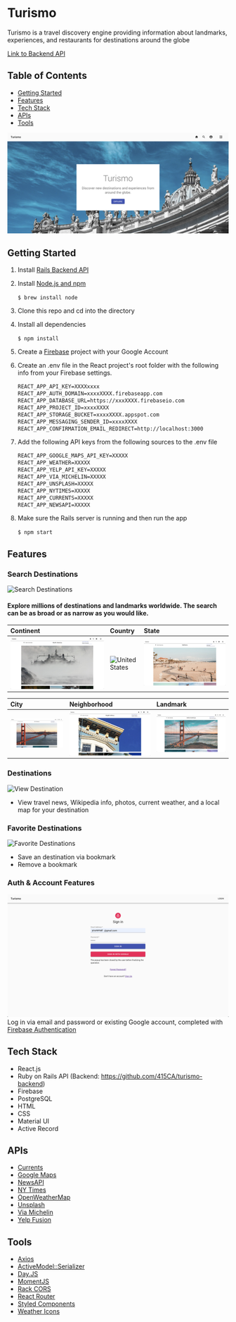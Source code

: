 # Turismo

Turismo is a travel discovery engine providing information about landmarks, experiences, and restaurants for destinations around the globe

[Link to Backend API](https://github.com/415CA/turismo-backend)


## Table of Contents
* [Getting Started](#getting-started)
* [Features](#features)
* [Tech Stack](#tech-stack)
* [APIs](#apis)
* [Tools](#tools)

![Turismo](src/images/header.png)

<a name="getting-started"/>

## Getting Started
1. Install [Rails Backend API](https://github.com/415CA/turismo-backend)
2. Install [Node.js and npm](https://www.npmjs.com/get-npm)

    ```$ brew install node```
    
3. Clone this repo and cd into the directory
4. Install all dependencies

    ```$ npm install```

5. Create a [Firebase](https://console.firebase.google.com/u/0/) project with your Google Account 
6. Create an .env file in the React project's root folder with the following info from your Firebase settings.
    ```
    REACT_APP_API_KEY=XXXXxxxx 
    REACT_APP_AUTH_DOMAIN=xxxxXXXX.firebaseapp.com
    REACT_APP_DATABASE_URL=https://xxxXXXX.firebaseio.com
    REACT_APP_PROJECT_ID=xxxxXXXX
    REACT_APP_STORAGE_BUCKET=xxxxXXXX.appspot.com
    REACT_APP_MESSAGING_SENDER_ID=xxxxXXXX
    REACT_APP_CONFIRMATION_EMAIL_REDIRECT=http://localhost:3000
    ```
6. Add the following API keys from the following sources to the .env file
    ```
    REACT_APP_GOOGLE_MAPS_API_KEY=XXXXX
    REACT_APP_WEATHER=XXXXX
    REACT_APP_YELP_API_KEY=XXXXX
    REACT_APP_VIA_MICHELIN=XXXXX
    REACT_APP_UNSPLASH=XXXXX
    REACT_APP_NYTIMES=XXXXX
    REACT_APP_CURRENTS=XXXXX
    REACT_APP_NEWSAPI=XXXXX
    ```
7. Make sure the Rails server is running and then run the app

    ```$ npm start```
    
<a name="features"/>

## Features

### Search Destinations
![Search Destinations](src/images/Search.gif)

#### Explore millions of destinations and landmarks worldwide. The search can be as broad or as narrow as you would like. 

|Continent| Country | State|
|:---|:---|:---|
|![North America](src/images/DestLevels/NorthAmerica.png)|![United States](src/images/DestLevels/UnitedStates.png)|![Search Destinations](src/images/DestLevels/California.png)|

|City| Neighborhood| Landmark|
|:---|:---|:---|
|![City](src/images/DestLevels/SanFrancisco.png)|![Neighborhood](src/images/DestLevels/HaightAshbury.png)|![Landmark](src/images/DestLevels/GoldenGateBridge.png)|

### Destinations
![View Destination](src/images/FullPage.gif)
* View travel news, Wikipedia info, photos, current weather, and a local map for your destination

### Favorite Destinations
![Favorite Destinations](src/images/Destinations.gif)
* Save an destination via bookmark
* Remove a bookmark

### Auth & Account Features
![Auth & Account Features](src/images/SignInPage.png)
  Log in via email and password or existing Google account, completed with [Firebase Authentication](https://firebase.google.com/docs/auth)

<a name="tech-stack"/>

## Tech Stack
* React.js
* Ruby on Rails API (Backend: https://github.com/415CA/turismo-backend)
* Firebase
* PostgreSQL
* HTML
* CSS
* Material UI
* Active Record

<a name="apis"/>

## APIs
* [Currents](https://currentsapi.services/en)
* [Google Maps](https://developers.google.com/maps/documentation)
* [NewsAPI](https://newsapi.org/)
* [NY Times](https://developer.nytimes.com/apis)
* [OpenWeatherMap](https://openweathermap.org/api)
* [Unsplash](https://unsplash.com/developers)
* [Via Michelin](https://api.viamichelin.com/services/api-js/)
* [Yelp Fusion](https://www.yelp.com/fusion)

<a name="tools"/>

## Tools
* [Axios](https://www.npmjs.com/package/react-axios)
* [ActiveModel::Serializer](https://github.com/rails-api/active_model_serializers)
* [Day.JS](https://www.npmjs.com/package/dayjs)
* [MomentJS](https://momentjs.com/)
* [Rack CORS](https://github.com/cyu/rack-cors)
* [React Router](https://reacttraining.com/react-router/web/guides/quick-start)
* [Styled Components](https://styled-components.com/)
* [Weather Icons](https://erikflowers.github.io/weather-icons/)